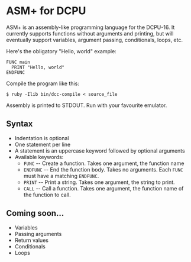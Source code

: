 # ASM+ for DCPU

ASM+ is an assembly-like programming language for the DCPU-16. It currently
supports functions without arguments and printing, but will eventually support
variables, argument passing, conditionals, loops, etc.

Here's the obligatory "Hello, world" example:

```
FUNC main
  PRINT "Hello, world"
ENDFUNC
```

Compile the program like this:

    $ ruby -Ilib bin/dcc-compile < source_file

Assembly is printed to STDOUT. Run with your favourite emulator.

## Syntax

* Indentation is optional
* One statement per line
* A statement is an uppercase keyword followed by optional arguments
* Available keywords:
  * `FUNC`    --  Create a function. Takes one argument, the function name
  * `ENDFUNC` --  End the function body. Takes no arguments. Each `FUNC` must
                  have a matching `ENDFUNC`.
  * `PRINT`   --  Print a string. Takes one argument, the string to print.
  * `CALL`    --  Call a function. Takes one argument, the function name of
                  the function to call.

## Coming soon...

* Variables
* Passing arguments
* Return values
* Conditionals
* Loops